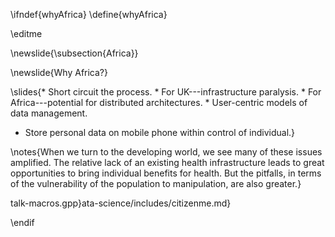 \ifndef{whyAfrica}
\define{whyAfrica}

\editme 

<!--\newslide{}

\includepersonpicture{mike}{1cm}-->

\newslide{\subsection{Africa}}

\newslide{Why Africa?}

\slides{* Short circuit the process.
    * For UK---infrastructure paralysis.
    * For Africa---potential for distributed architectures.
    * User-centric models of data management.
* Store personal data on mobile phone within control of individual.}

\notes{When we turn to the developing world, we see many of these issues amplified. The relative lack of an existing health infrastructure leads to great opportunities to bring individual benefits for health. But the pitfalls, in terms of the vulnerability of the population to manipulation, are also greater.}

talk-macros.gpp}ata-science/includes/citizenme.md}

\endif
